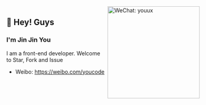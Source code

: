 <img src="https://picabstract-preview-ftn.weiyun.com/ftn_pic_abs_v3/b391ca968222436ea4e8b072eb053c2be90ce87de38d50900fc395bd89ebf1c058ff9d4a028f5633fb6c3bf8d485fe5a?pictype=scale&from=30113&version=3.3.3.3&uin=458760735&fname=youux.jpeg" alt="WeChat: youux" align="right" height="240">

## 👋 Hey! Guys

### I'm Jin Jin You

I am a front-end developer. Welcome to Star, Fork and Issue

- Weibo: https://weibo.com/youcode
